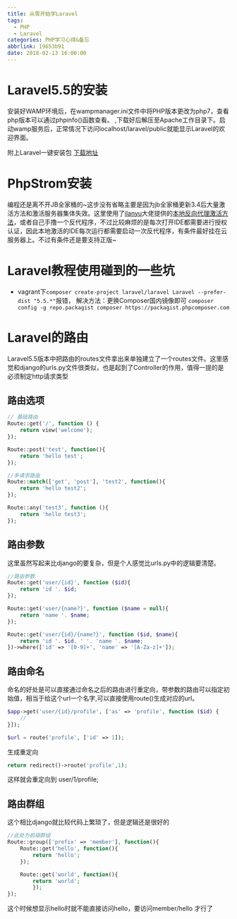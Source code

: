 ```yaml
---
title: 从零开始学Laravel
tags:
  - PHP
  - Laravel
categories: PHP学习心得&备忘
abbrlink: 19653b91
date: 2018-02-13 16:00:00
---
```


# Laravel5.5的安装
安装好WAMP环境后，在wampmanager.ini文件中将PHP版本更改为php7，查看php版本可以通过phpinfo()函数查看。
,下载好后解压至Apache工作目录下。启动wamp服务后，正常情况下访问localhost/laravel/public就能显示Laravel的欢迎界面。

附上Laravel一键安装包
[下载地址](http://laravelacademy.org/resources-download)

# PhpStrom安装
编程还是离不开JB全家桶的~这步没有省略主要是因为jb全家桶更新3.4后大量激活方法和激活服务器集体失效。这里使用了[ilanyu](http://blog.lanyus.com/)大佬提供的[本地反向代理激活方法](https://github.com/ilanyu/ReverseProxy)，或者自己手撸一个反代程序，不过比较麻烦的是每次打开IDE都需要进行授权认证，因此本地激活的IDE每次运行都需要启动一次反代程序，有条件最好挂在云服务器上。不过有条件还是要支持正版~


# Laravel教程使用碰到的一些坑

- vagrant下`composer create-project laravel/laravel Laravel --prefer-dist "5.5.*"`报错，
解决方法：更换Composer国内镜像即可 
`
composer config -g repo.packagist composer https://packagist.phpcomposer.com
`

# Laravel的路由
Laravel5.5版本中把路由的routes文件拿出来单独建立了一个routes文件。这里感觉和django的urls.py文件很类似，也是起到了Controller的作用，值得一提的是必须制定http请求类型
## 路由选项
```php
// 基础路由
Route::get('/', function () {
    return view('welcome');
});

Route::post('test', function(){
    return 'hello test';
});

//多请求路由
Route::match(['get', 'post'], 'test2', function(){
    return 'hello test2';
});

Route::any('test3', function (){
    return 'hello test3';
});
```
## 路由参数
这里虽然写起来比django的要复杂，但是个人感觉比urls.py中的逻辑要清楚。
```php
//路由参数
Route::get('user/{id}', function ($id){
    return 'id '. $id;
});

Route::get('user/{name?}', function ($name = null){
    return 'name '. $name;
});

Route::get('user/{id}/{name?}', function ($id, $name){
    return 'id '. $id. ' '. 'name '. $name; 
})->where(['id' => '[0-9]+', 'name' => '[A-Za-z]+']);
```

## 路由命名
命名的好处是可以直接通过命名之后的路由进行重定向，带参数的路由可以指定初始值，相当于给这个url一个名字,可以直接使用route()生成对应的url。
```php
$app->get('user/{id}/profile', ['as' => 'profile', function ($id) {
    //
}]);

$url = route('profile', ['id' => 1]);
```
生成重定向
```php
return redirect()->route('profile',1);
```
这样就会重定向到 user/1/profile;

## 路由群组
这个相比django就比较代码上繁琐了，但是逻辑还是很好的
```php
//此处为前缀群组
Route::group(['prefix' => 'member'], function(){
	Route::get('hello', function(){
		return 'hello';
	});

	Route::get('world', function(){
		return 'world';
		});
});
```
这个时候想显示hello时就不能直接访问hello，要访问member/hello 才行了